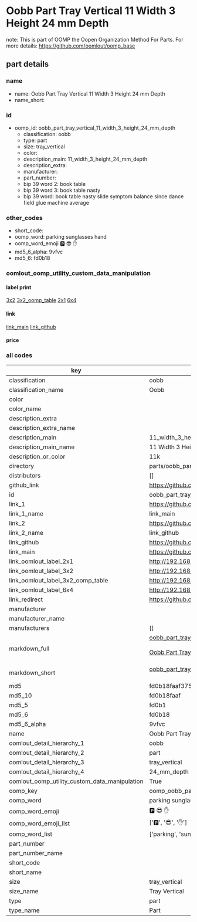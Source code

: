 # Oobb Part Tray Vertical 11 Width 3 Height 24 mm Depth  

note: This is part of OOMP the Oopen Organization Method For Parts. For more details: https://github.com/oomlout/oomp_base

##  part details
  







### name
* name: Oobb Part Tray Vertical 11 Width 3 Height 24 mm Depth
* name_short: 
### id
* oomp_id: oobb_part_tray_vertical_11_width_3_height_24_mm_depth
  * classification: oobb
  * type: part
  * size: tray_vertical
  * color: 
  * description_main: 11_width_3_height_24_mm_depth
  * description_extra: 
  * manufacturer: 
  * part_number: 
  * bip 39 word 2: book table
  * bip 39 word 3: book table nasty
  * bip 39 word: book table nasty slide symptom balance since dance field glue machine average

### other_codes
* short_code: 
* oomp_word: parking sunglasses hand
* oomp_word_emoji :parking: :sunglasses: :hand:
* md5_6_alpha: 9vfvc
* md5_6: fd0b18






### oomlout_oomp_utility_custom_data_manipulation
#### label print
[3x2](http://192.168.1.245:1112/?label=oomp%209vfvc)
[3x2_oomp_table](http://192.168.1.108:1112/?label=oomp%209vfvc)
[2x1](http://192.168.1.242:1112/?label=oomp%209vfvc)
[6x4](http://192.168.1.55:1112/?label=oomp%209vfvc)    

#### link

[link_main](https://github.com/oomlout/oomlout_oomp_version_1_messy/tree/main/parts/oobb_part_tray_vertical_11_width_3_height_24_mm_depth) [link_github](https://github.com/oomlout/oomlout_oomp_version_1_messy/tree/main/parts/oobb_part_tray_vertical_11_width_3_height_24_mm_depth)                             

#### price







### all codes 
| key | value |  
| --- | --- |  
| classification | oobb |  
| classification_name | Oobb |  
| color |  |  
| color_name |  |  
| description_extra |  |  
| description_extra_name |  |  
| description_main | 11_width_3_height_24_mm_depth |  
| description_main_name | 11 Width 3 Height 24 mm Depth |  
| description_or_color | 11k |  
| directory | parts/oobb_part_tray_vertical_11_width_3_height_24_mm_depth |  
| distributors | [] |  
| github_link | https://github.com/oomlout/oomlout_oomp_part_src/tree/main/parts/oobb_part_tray_vertical_11_width_3_height_24_mm_depth |  
| id | oobb_part_tray_vertical_11_width_3_height_24_mm_depth |  
| link_1 | https://github.com/oomlout/oomlout_oomp_version_1_messy/tree/main/parts/oobb_part_tray_vertical_11_width_3_height_24_mm_depth |  
| link_1_name | link_main |  
| link_2 | https://github.com/oomlout/oomlout_oomp_version_1_messy/tree/main/parts/oobb_part_tray_vertical_11_width_3_height_24_mm_depth |  
| link_2_name | link_github |  
| link_github | https://github.com/oomlout/oomlout_oomp_version_1_messy/tree/main/parts/oobb_part_tray_vertical_11_width_3_height_24_mm_depth |  
| link_main | https://github.com/oomlout/oomlout_oomp_version_1_messy/tree/main/parts/oobb_part_tray_vertical_11_width_3_height_24_mm_depth |  
| link_oomlout_label_2x1 | http://192.168.1.242:1112/?label=oomp%209vfvc |  
| link_oomlout_label_3x2 | http://192.168.1.245:1112/?label=oomp%209vfvc |  
| link_oomlout_label_3x2_oomp_table | http://192.168.1.108:1112/?label=oomp%209vfvc |  
| link_oomlout_label_6x4 | http://192.168.1.55:1112/?label=oomp%209vfvc |  
| link_redirect | https://github.com/oomlout/oomlout_oomp_version_1_messy/tree/main/parts/oobb_part_tray_vertical_11_width_3_height_24_mm_depth |  
| manufacturer |  |  
| manufacturer_name |  |  
| manufacturers | [] |  
| markdown_full | [oobb_part_tray_vertical_11_width_3_height_24_mm_depth](none)<br>[](none)<br>[Oobb Part Tray Vertical 11 Width 3 Height 24 Mm Depth](none)<br><br> |  
| markdown_short | [oobb_part_tray_vertical_11_width_3_height_24_mm_depth](none)<br><br> |  
| md5 | fd0b18faaf37592446ee4cb9267738cc |  
| md5_10 | fd0b18faaf |  
| md5_5 | fd0b1 |  
| md5_6 | fd0b18 |  
| md5_6_alpha | 9vfvc |  
| name | Oobb Part Tray Vertical 11 Width 3 Height 24 mm Depth |  
| oomlout_detail_hierarchy_1 | oobb |  
| oomlout_detail_hierarchy_2 | part |  
| oomlout_detail_hierarchy_3 | tray_vertical |  
| oomlout_detail_hierarchy_4 | 24_mm_depth |  
| oomlout_oomp_utility_custom_data_manipulation | True |  
| oomp_key | oomp_oobb_part_tray_vertical_11_width_3_height_24_mm_depth |  
| oomp_word | parking sunglasses hand |  
| oomp_word_emoji | :parking: :sunglasses: :hand: |  
| oomp_word_emoji_list | [':parking:', ':sunglasses:', ':hand:'] |  
| oomp_word_list | ['parking', 'sunglasses', 'hand'] |  
| part_number |  |  
| part_number_name |  |  
| short_code |  |  
| short_name |  |  
| size | tray_vertical |  
| size_name | Tray Vertical |  
| type | part |  
| type_name | Part |  
